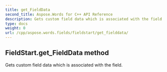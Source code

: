```yaml
---
title: get_FieldData
second_title: Aspose.Words for C++ API Reference
description: Gets custom field data which is associated with the field. 
type: docs
weight: 0
url: /cpp/aspose.words.fields/fieldstart/get_fielddata/
---
```

## FieldStart.get_FieldData method


Gets custom field data which is associated with the field.

